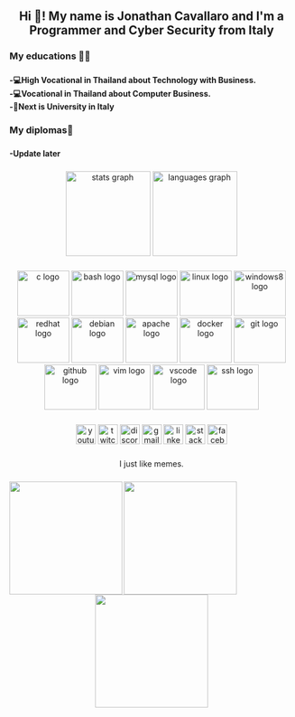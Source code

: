 <br clear="both">

<h2 align="center">Hi 👋! My name is Jonathan Cavallaro and I'm a Programmer and Cyber Security from Italy</h2>

###

<h3 align="left">My educations 🧑‍🎓</h3>

###

<h4 align="left">-💻High Vocational in Thailand about Technology with Business.<br>-💻Vocational in Thailand about Computer Business.<br>-🚀Next is University in Italy</h4>

###

<h3 align="left">My diplomas📜</h3>

###

<h4 align="left">-Update later</h4>

###

<div align="center">
  <img src="https://github-readme-stats.vercel.app/api?hide_title=false&hide_rank=false&show_icons=true&include_all_commits=true&count_private=true&disable_animations=false&theme=merko&locale=en&hide_border=false&username=jonathanAcc" height="150" alt="stats graph"  />
  <img src="https://github-readme-stats.vercel.app/api/top-langs?locale=en&hide_title=false&layout=compact&card_width=320&langs_count=8&theme=merko&hide_border=false&username=jonathanAcc" height="150" alt="languages graph"  />
</div>

###

<div align="center">
  <img src="https://cdn.jsdelivr.net/gh/devicons/devicon/icons/c/c-original.svg" height="80" width="92" alt="c logo"  />
  <img src="https://cdn.jsdelivr.net/gh/devicons/devicon/icons/bash/bash-original.svg" height="80" width="92" alt="bash logo"  />
  <img src="https://cdn.jsdelivr.net/gh/devicons/devicon/icons/mysql/mysql-original.svg" height="80" width="92" alt="mysql logo"  />
  <img src="https://cdn.jsdelivr.net/gh/devicons/devicon/icons/linux/linux-original.svg" height="80" width="92" alt="linux logo"  />
  <img src="https://cdn.jsdelivr.net/gh/devicons/devicon/icons/windows8/windows8-original.svg" height="80" width="92" alt="windows8 logo"  />
  <img src="https://cdn.jsdelivr.net/gh/devicons/devicon/icons/redhat/redhat-original.svg" height="80" width="92" alt="redhat logo"  />
  <img src="https://cdn.jsdelivr.net/gh/devicons/devicon/icons/debian/debian-original.svg" height="80" width="92" alt="debian logo"  />
  <img src="https://cdn.jsdelivr.net/gh/devicons/devicon/icons/apache/apache-original.svg" height="80" width="92" alt="apache logo"  />
  <img src="https://cdn.jsdelivr.net/gh/devicons/devicon/icons/docker/docker-original.svg" height="80" width="92" alt="docker logo"  />
  <img src="https://cdn.jsdelivr.net/gh/devicons/devicon/icons/git/git-original.svg" height="80" width="92" alt="git logo"  />
  <img src="https://cdn.jsdelivr.net/gh/devicons/devicon/icons/github/github-original.svg" height="80" width="92" alt="github logo"  />
  <img src="https://cdn.jsdelivr.net/gh/devicons/devicon/icons/vim/vim-original.svg" height="80" width="92" alt="vim logo"  />
  <img src="https://cdn.jsdelivr.net/gh/devicons/devicon/icons/vscode/vscode-original.svg" height="80" width="92" alt="vscode logo"  />
  <img src="https://cdn.jsdelivr.net/gh/devicons/devicon/icons/ssh/ssh-original.svg" height="80" width="92" alt="ssh logo"  />
</div>

###

<div align="center">
  <img src="https://img.shields.io/static/v1?message=Youtube&logo=youtube&label=&color=FF0000&logoColor=white&labelColor=&style=for-the-badge" height="35" alt="youtube logo"  />
  <img src="https://img.shields.io/static/v1?message=Twitch&logo=twitch&label=&color=9146FF&logoColor=white&labelColor=&style=for-the-badge" height="35" alt="twitch logo"  />
  <img src="https://img.shields.io/static/v1?message=Discord&logo=discord&label=&color=7289DA&logoColor=white&labelColor=&style=for-the-badge" height="35" alt="discord logo"  />
  <img src="https://img.shields.io/static/v1?message=Gmail&logo=gmail&label=&color=D14836&logoColor=white&labelColor=&style=for-the-badge" height="35" alt="gmail logo"  />
  <img src="https://img.shields.io/static/v1?message=LinkedIn&logo=linkedin&label=&color=0077B5&logoColor=white&labelColor=&style=for-the-badge" height="35" alt="linkedin logo"  />
  <img src="https://img.shields.io/static/v1?message=Stackoverflow&logo=stackoverflow&label=&color=FE7A16&logoColor=white&labelColor=&style=for-the-badge" height="35" alt="stackoverflow logo"  />
  <img src="https://img.shields.io/static/v1?message=Facebook&logo=facebook&label=&color=1877F2&logoColor=white&labelColor=&style=for-the-badge" height="35" alt="facebook logo"  />
</div>

###

<p align="center">I just like memes.</p>

###

<img align="left" height="200" src="https://media.giphy.com/media/kJ1iL1ZQIyibu/giphy-downsized-large.gif"  />

###

<img align="left" height="200" src="https://media.giphy.com/media/eCqFYAVjjDksg/giphy.gif"  />

###



###

<div align="center">
  <img height="200" src="https://media.giphy.com/media/xTiTnBELA6Mb1TeeOc/giphy.gif"  />
</div>

###

